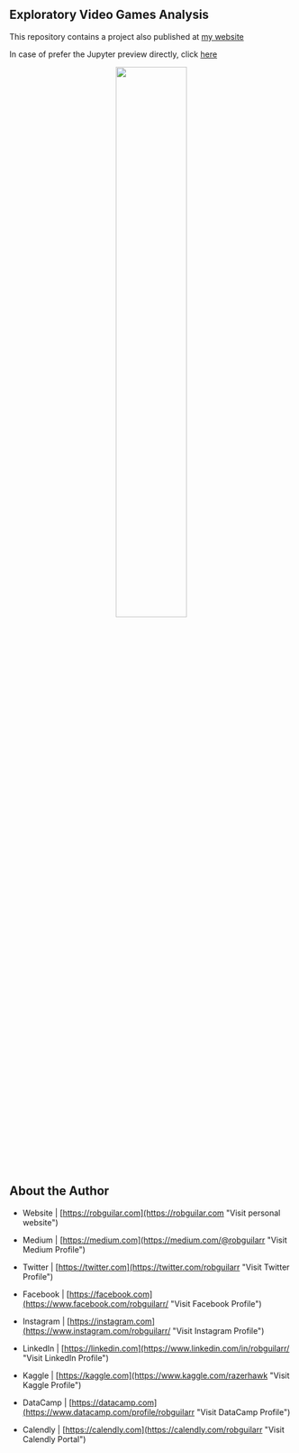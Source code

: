## Exploratory Video Games Analysis


This repository contains a project also published at [my website](https://www.robguilar.com/posts/evga/ "Visit personal website")

In case of prefer the Jupyter preview directly, click [here](https://nbviewer.jupyter.org/github/robguilarr/Python-Projects/blob/main/Data-Storytelling/videogame_analysis/videogame-analysis.ipynb "Jupyter NBviewer")


<p align="center">
 <img width="50%" height="50%" src="https://images.unsplash.com/photo-1498736297812-3a08021f206f?ixid=MnwxMjA3fDB8MHxwaG90by1wYWdlfHx8fGVufDB8fHx8&ixlib=rb-1.2.1&auto=format&fit=crop&w=1479&q=80">
</p>


## About the Author

- Website | [https://robguilar.com](https://robguilar.com "Visit personal website")

- Medium | [https://medium.com](https://medium.com/@robguilarr "Visit Medium Profile")

- Twitter | [https://twitter.com](https://twitter.com/robguilarr "Visit Twitter Profile")

- Facebook | [https://facebook.com](https://www.facebook.com/robguilarr/ "Visit Facebook Profile")

- Instagram | [https://instagram.com](https://www.instagram.com/robguilarr/ "Visit Instagram Profile")

- LinkedIn | [https://linkedin.com](https://www.linkedin.com/in/robguilarr/ "Visit LinkedIn Profile")

- Kaggle | [https://kaggle.com](https://www.kaggle.com/razerhawk "Visit Kaggle Profile")

- DataCamp | [https://datacamp.com](https://www.datacamp.com/profile/robguilarr "Visit DataCamp Profile")

- Calendly | [https://calendly.com](https://calendly.com/robguilarr "Visit Calendly Portal")




